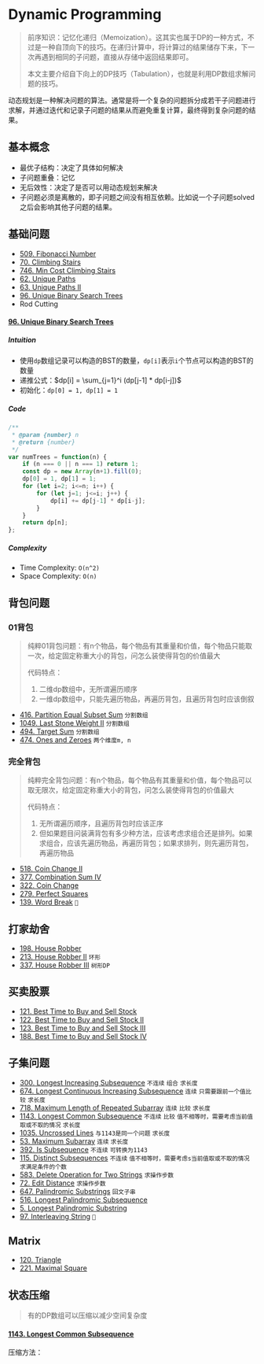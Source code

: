 # Dynamic Programming
> 前序知识：记忆化递归（Memoization）。这其实也属于DP的一种方式，不过是一种自顶向下的技巧。在递归计算中，将计算过的结果储存下来，下一次再遇到相同的子问题，直接从存储中返回结果即可。
>
> 本文主要介绍自下向上的DP技巧（Tabulation），也就是利用DP数组求解问题的技巧。

动态规划是一种解决问题的算法。通常是将一个复杂的问题拆分成若干子问题进行求解，并通过迭代和记录子问题的结果从而避免重复计算，最终得到复杂问题的结果。

## 基本概念
- 最优子结构：决定了具体如何解决
- 子问题重叠：记忆
- 无后效性：决定了是否可以用动态规划来解决
- 子问题必须是离散的，即子问题之间没有相互依赖。比如说一个子问题solved之后会影响其他子问题的结果。

## 基础问题
- [509. Fibonacci Number](https://leetcode.com/problems/fibonacci-number/)
- [70. Climbing Stairs](https://leetcode.com/problems/climbing-stairs/)
- [746. Min Cost Climbing Stairs](https://leetcode.com/problems/min-cost-climbing-stairs/)
- [62. Unique Paths](https://leetcode.com/problems/unique-paths/)
- [63. Unique Paths II](https://leetcode.com/problems/unique-paths-ii/)
- [96. Unique Binary Search Trees](https://leetcode.com/problems/unique-binary-search-trees/)
- Rod Cutting

#### [96. Unique Binary Search Trees](https://leetcode.com/problems/unique-binary-search-trees/)
##### Intuition
- 使用`dp`数组记录可以构造的BST的数量，`dp[i]`表示`i`个节点可以构造的BST的数量
- 递推公式：$`dp[i] = \sum_{j=1}^i (dp[j-1] * dp[i-j])`$
- 初始化：`dp[0] = 1, dp[1] = 1`
##### Code
```javascript
/**
 * @param {number} n
 * @return {number}
 */
var numTrees = function(n) {
    if (n === 0 || n === 1) return 1;
    const dp = new Array(n+1).fill(0);
    dp[0] = 1, dp[1] = 1;
    for (let i=2; i<=n; i++) {
        for (let j=1; j<=i; j++) {
            dp[i] += dp[j-1] * dp[i-j];
        }
    }
    return dp[n];
};
```
##### Complexity
- Time Complexity: `O(n^2)`
- Space Complexity: `O(n)`

## 背包问题
### 01背包
> 纯粹01背包问题：有n个物品，每个物品有其重量和价值，每个物品只能取一次，给定固定称重大小的背包，问怎么装使得背包的价值最大
> 
> 代码特点：
> 1. 二维dp数组中，无所谓遍历顺序
> 2. 一维dp数组中，只能先遍历物品，再遍历背包，且遍历背包时应该倒叙


- [416. Partition Equal Subset Sum](https://leetcode.com/problems/partition-equal-subset-sum/) `分割数组`
- [1049. Last Stone Weight II](https://leetcode.com/problems/last-stone-weight-ii/) `分割数组`
- [494. Target Sum](https://leetcode.com/problems/target-sum/) `分割数组`
- [474. Ones and Zeroes](https://leetcode.com/problems/ones-and-zeroes/) `两个维度m, n`

### 完全背包
> 纯粹完全背包问题：有n个物品，每个物品有其重量和价值，每个物品可以取无限次，给定固定称重大小的背包，问怎么装使得背包的价值最大
> 
> 代码特点：
> 1. 无所谓遍历顺序，且遍历背包时应该正序
> 2. 但如果题目问装满背包有多少种方法，应该考虑求组合还是排列。如果求组合，应该先遍历物品，再遍历背包；如果求排列，则先遍历背包，再遍历物品

- [518. Coin Change II](https://leetcode.com/problems/coin-change-ii/)
- [377. Combination Sum IV](https://leetcode.com/problems/combination-sum-iv/)
- [322. Coin Change](https://leetcode.com/problems/coin-change/)
- [279. Perfect Squares](https://leetcode.com/problems/perfect-squares/)
- [139. Word Break](https://leetcode.com/problems/word-break/) `🌟`

## 打家劫舍
- [198. House Robber](https://leetcode.com/problems/house-robber/)
- [213. House Robber II](https://leetcode.com/problems/house-robber-ii/) `环形`
- [337. House Robber III](https://leetcode.com/problems/house-robber-iii/) `树形DP`

## 买卖股票
- [121. Best Time to Buy and Sell Stock](https://leetcode.com/problems/best-time-to-buy-and-sell-stock/)
- [122. Best Time to Buy and Sell Stock II](https://leetcode.com/problems/best-time-to-buy-and-sell-stock-ii/)
- [123. Best Time to Buy and Sell Stock III](https://leetcode.com/problems/best-time-to-buy-and-sell-stock-iii/)
- [188. Best Time to Buy and Sell Stock IV](https://leetcode.com/problems/best-time-to-buy-and-sell-stock-iv/)

## 子集问题
- [300. Longest Increasing Subsequence](https://leetcode.com/problems/longest-increasing-subsequence/) `不连续` `组合` `求长度`
- [674. Longest Continuous Increasing Subsequence](https://leetcode.com/problems/longest-continuous-increasing-subsequence/) `连续` `只需要跟前一个值比较` `求长度`
- [718. Maximum Length of Repeated Subarray](https://leetcode.com/problems/maximum-length-of-repeated-subarray/) `连续` `比较` `求长度`
- [1143. Longest Common Subsequence](https://leetcode.com/problems/longest-common-subsequence/) `不连续` `比较` `值不相等时，需要考虑当前值取或不取的情况` `求长度`
- [1035. Uncrossed Lines](https://leetcode.com/problems/uncrossed-lines/) `与1143是同一个问题` `求长度`
- [53. Maximum Subarray](https://leetcode.com/problems/maximum-subarray/) `连续` `求长度`
- [392. Is Subsequence](https://leetcode.com/problems/is-subsequence/) `不连续` `可转换为1143`
- [115. Distinct Subsequences](https://leetcode.com/problems/distinct-subsequences/) `不连续` `值不相等时，需要考虑s当前值取或不取的情况` `求满足条件的个数`
- [583. Delete Operation for Two Strings](https://leetcode.com/problems/delete-operation-for-two-strings/) `求操作步数`
- [72. Edit Distance](https://leetcode.com/problems/edit-distance/) `求操作步数`
- [647. Palindromic Substrings](https://leetcode.com/problems/palindromic-substrings/) `回文子串`
- [516. Longest Palindromic Subsequence](https://leetcode.com/problems/longest-palindromic-subsequence/)
- [5. Longest Palindromic Substring](https://leetcode.com/problems/longest-palindromic-substring/)
- [97. Interleaving String](https://leetcode.com/problems/interleaving-string/) `🌟`

## Matrix
- [120. Triangle](https://leetcode.com/problems/triangle/)
- [221. Maximal Square](https://leetcode.com/problems/maximal-square/)

## 状态压缩
> 有的DP数组可以压缩以减少空间复杂度
#### [1143. Longest Common Subsequence](https://leetcode.com/problems/longest-common-subsequence/)
压缩方法：

